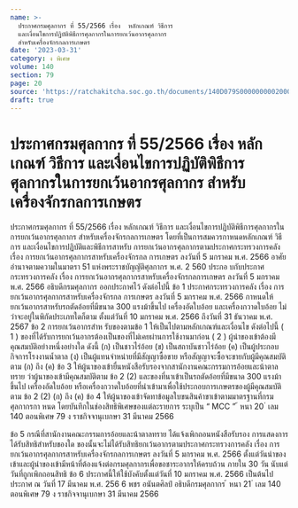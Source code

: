 ```yaml
---
name: >-
  ประกาศกรมศุลกากร ที่ 55/2566 เรื่อง  หลักเกณฑ์ วิธีการ
  และเงื่อนไขการปฏิบัติพิธีการศุลกากรในการยกเว้นอากรศุลกากร
  สำหรับเครื่องจักรกลการเกษตร
date: '2023-03-31'
category: ง พิเศษ
volume: 140
section: 79
page: 20
source: 'https://ratchakitcha.soc.go.th/documents/140D079S0000000002000.pdf'
draft: true
---
```


# ประกาศกรมศุลกากร ที่ 55/2566 เรื่อง  หลักเกณฑ์ วิธีการ และเงื่อนไขการปฏิบัติพิธีการศุลกากรในการยกเว้นอากรศุลกากร สำหรับเครื่องจักรกลการเกษตร

ประกาศกรมศุลกากร ที่ 55/2566 เรื่อง หลักเกณฑ์ วิธีการ และเงื่อนไขการปฏิบัติพิธีการศุลกากรในการยกเว้นอากรศุลกากร สำหรับเครื่องจักรกลการเกษตร โดยที่เป็นการสมควรกาหนดหลักเกณฑ์ วิธีการ และเงื่อนไขการปฏิบัติและพิธีการสาหรับ การยกเว้นอากรศุลกากรตามประกาศกระทรวงการคลัง เรื่อง การยกเว้นอากรศุลกากรสาหรับเครื่องจักรกล การเกษตร ลงวันที่ 5 มกราคม พ.ศ. 2566 อาศัยอำนาจตามความในมาตรา 51 แห่งพระราชบัญญัติศุลกากร พ.ศ. 2 560 ประกอ บกับประกาศกระทรวงการคลัง เรื่อง การยกเว้นอากรศุลกากรสาหรับเครื่องจักรกลการเกษตร ลงวันที่ 5 มกราคม พ.ศ. 2566 อธิบดีกรมศุลกากร ออกประกาศไว้ ดังต่อไปนี้ ข้อ 1 ประกาศกระทรวงการคลัง เรื่อง การยกเว้นอากรศุลกากรสาหรับเครื่องจักรกล การเกษตร ลงวันที่ 5 มกราคม พ.ศ. 2566 กาหนดให้ยกเว้นอากรสาหรับรถตัดอ้อยที่มีขนาด 300 แรงม้าขึ้นไป เครื่องอัดใบอ้อย และเครื่องกวาดใบอ้อย ไม่ว่าจะอยู่ในพิกัดประเภทใดก็ตาม ตั้งแต่วันที่ 10 มกราคม พ.ศ. 2566 ถึงวันที่ 31 ธันวาคม พ.ศ. 2567 ข้อ 2 การยกเว้นอากรสำห รับของตามข้อ 1 ให้เป็นไปตามหลักเกณฑ์และเงื่อนไข ดังต่อไปนี้ ( 1 ) ของที่ได้รับการยกเว้นอากรต้องเป็นของที่ไม่เคยผ่านการใช้งานมาก่อน ( 2 ) ผู้นำของเข้าต้องมีคุณสมบัติอย่างหนึ่งอย่างใด ดังนี้ (ก) เป็นชาวไร่อ้อย (ข) เป็นสถาบันชาวไร่อ้อย (ค) เป็นผู้ประกอบกิจการโรงงานน้ำตาล (ง) เป็นผู้แทนจำหน่ายที่มีสัญญาซื้อขาย หรือสัญญาจะซื้อจะขายกับผู้มีคุณสมบัติ ตาม (ก) ถึง (ค) ข้อ 3 ให้ผู้นาของเข้ายื่นหนังสือรับรองจากสานักงานคณะกรรมการอ้อยและน้าตาลทราย ว่าผู้นาของเข้ามีคุณสมบัติตาม ข้อ 2 (2) และของที่นาเข้าเป็นรถตัดอ้อยที่มีขนาด 300 แรงม้าขึ้นไป เครื่องอัดใบอ้อย หรือเครื่องกวาดใบอ้อยที่นำเข้ามาเพื่อใช้ประกอบการเกษตรของผู้มีคุณสมบัติ ตาม ข้อ 2 (2) (ก) ถึง (ค) ข้อ 4 ให้ผู้นาของเข้าจัดทาข้อมูลใบขนสินค้าขาเข้าตามมาตรฐานที่กรมศุลกากรกา หนด โดยบันทึกในช่องสิทธิพิเศษของแต่ละรายการ ระบุเป็น “ MCC ” ้ หนา 20 ่ เลม 140 ตอนพิเศษ 79 ง ราชกิจจานุเบกษา 31 มีนาคม 2566

ข้อ 5 กรณีที่สานักงานคณะกรรมการอ้อยและน้าตาลทราย ได้แจ้งเพิกถอนหนังสือรับรอง การแสดงการได้รับสิทธิสำหรับของใด ของนั้นจะไม่ได้รับสิทธิยกเว้นอากรตามประกาศกระทรวงการคลัง เรื่อง การยกเว้นอากรศุลกากรสาหรับเครื่องจักรกลการเกษตร ลงวันที่ 5 มกราคม พ.ศ. 2566 ตั้งแต่วันนำของเข้าและผู้นำของเข้ามีหน้าที่ต้องแจ้งต่อกรมศุลกากรเพื่อขอชาระอากรให้ครบถ้วน ภายใน 30 วัน นับแต่วันที่ถูกเพิกถอนสิทธิ ข้อ 6 ประกาศนี้ให้ใช้บังคับตั้งแต่วันที่ 10 มกราคม พ.ศ. 2566 เป็นต้นไป ประกาศ ณ วันที่ 17 มีนาคม พ.ศ. 256 6 พชร อนันตศิลป์ อธิบดีกรมศุลกากร ้ หนา 21 ่ เลม 140 ตอนพิเศษ 79 ง ราชกิจจานุเบกษา 31 มีนาคม 2566
